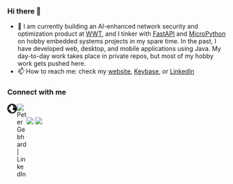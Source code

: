 ### Hi there 👋

- 🔭 I am currently building an AI-enhanced network security and optimization product at [WWT](https://www.wwt.com), and I tinker with [FastAPI](https://fastapi.tiangolo.com) and [MicroPython](https://micropython.org) on hobby embedded systems projects in my spare time. In the past, I have developed web, desktop, and mobile applications using Java. My day-to-day work takes place in private repos, but most of my hobby work gets pushed here.
- 📫 How to reach me: check my [website](https://petergebhard.com), [Keybase](https://keybase.io/pgeb), or [LinkedIn](https://linkedin.com/in/pgebhard)

### Connect with me

[<img align="left" alt="petergebhard.com" width="22" src="https://raw.githubusercontent.com/iconic/open-iconic/master/svg/globe.svg" />][website]
[<img align="left" alt="Peter Gebhard | LinkedIn" width="22" src="https://cdn.jsdelivr.net/npm/simple-icons@v3/icons/linkedin.svg" />][linkedin]<br />

[website]: https://www.petergebhard.com
[linkedin]: https://linkedin.com/in/pgebhard

<!--
- 🔭 I’m currently working on ...
- 🌱 I’m currently learning Go, Kotlin, Ruby ...
- 👯 I’m looking to collaborate on ...
- 🤔 I’m looking for help with ...
- 💬 Ask me about ...
- 📫 How to reach me: ...
- 😄 Pronouns: ...
- ⚡ Fun fact: ...
-->

![](https://komarev.com/ghpvc/?username=pg)
![](https://hit.yhype.me/github/profile?user_id=28985)

